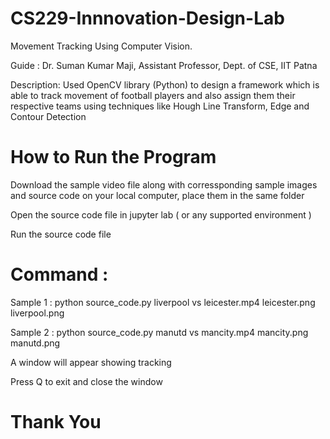 # CS229-Innnovation-Design-Lab

Movement Tracking Using Computer Vision.

Guide : Dr. Suman Kumar Maji, Assistant Professor, Dept. of CSE, IIT Patna

Description: Used OpenCV library (Python) to design a framework which is able to track movement of football players and also assign them their respective teams using techniques like Hough Line Transform, Edge and Contour Detection

# How to Run the Program

Download the sample video file along with corressponding sample images and source code on your local computer, place them in the same folder

Open the source code file in jupyter lab ( or any supported environment )

Run the source code file 

# Command :

Sample 1 : python source_code.py liverpool vs leicester.mp4 leicester.png liverpool.png

Sample 2 : python source_code.py manutd vs mancity.mp4 mancity.png manutd.png

A window will appear showing tracking

Press Q to exit and close the window

# Thank You
